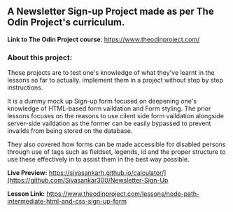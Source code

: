 ## **A Newsletter Sign-up Project** made as per The Odin Project's curriculum. 

**Link to The Odin Project course**: https://www.theodinproject.com/

### About this project:
 These projects are to test one's knowledge of what they've learnt in the lessons so far to actually.
 implement them in a project without step by step instructions.

It is a dummy mock up Sign-up form focused on deepening one's knowledge of HTML-based form vaildation and Form styling.
The prior lessons focuses on the reasons to use cilent side form vaildation alongside server-side vaildation
as the former can be easily bypassed to prevent invailds from being stored on the database.

They also covered how forms can be made accessible for disabled persons through use of tags such as fieldset, legends, id and
the proper structure to use these effectively in to assist them in the best way possible.

**Live Preview:** https://sivasankarh.github.io/calculator/](https://github.com/Sivasankar300/Newsletter-Sign-Up

**Lesson Link:** https://www.theodinproject.com/lessons/node-path-intermediate-html-and-css-sign-up-form



